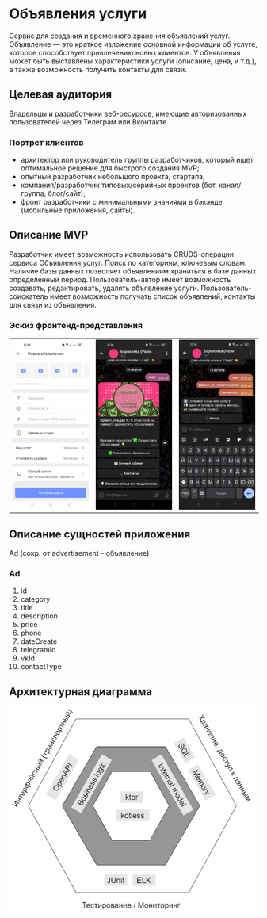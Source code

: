 # Объявления	услуги
Сервис для создания и временного хранения объявлений услуг. Объявление — это краткое изложение основной информации об услуге, которое способствует привлечению новых клиентов. У объявления может быть выставлены характеристики услуги (описание, цена, и т.д.), а также возможность получить контакты для связи.

## Целевая аудитория
Владельцы и разработчики веб-ресурсов, имеющие авторизованных пользователей через Телеграм или Вконтакте

### Портрет клиентов
- архитектор или руководитель группы разработчиков, который ищет оптимальное решение для быстрого создания MVP;
- опытный разработчик небольшого проекта, стартапа;
- компания/разработчик типовых/серийных проектов (бот, канал/группа, блог/сайт);
- фронт разработчики с минимальными знаниями в бэкэнде (мобильные приложения, сайты).

## Описание MVP
Разработчик имеет возможность использовать CRUDS-операции сервиса Объявления услуг. Поиск по категориям, ключевым словам. Наличие базы данных позволяет объявлениям храниться в базе данных определенный период.
Пользователь-автор имеет возможность создавать, редактировать, удалять объявление услуги. Пользователь-соискатель имеет возможность получать список объявлений, контакты для связи из объявления.

### Эскиз фронтенд-представления
|                                                                                                           |                                                                       |                                    |
|:---------------------------------------------------------------------------------------------------------:|:---------------------------------------------------------------------:|:----------------------------------:|
| ![](docs/images/m1l8_dz_ui_01a.jpg)| ![](docs/images/m1l8_dz_ui_02.jpg)| ![](docs/images/m1l8_dz_ui_03.jpg) |


## Описание сущностей приложения
Ad (сокр. от advertisement - объявление)
### Ad 
1. id
2. category
3. title
4. description
5. price
6. phone
7. dateCreate
8. telegramId
9. vkId
10. contactType

## Архитектурная диаграмма
![](docs/images/diagram_arch.jpg)
